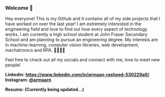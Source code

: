 ### Welcome 👋

Hey everyone! This is my Github and it contains all of my side projects that I have worked on over the last year! I am extremely interested in the engineering field and love to find out how every aspect of technology works. I am currently a high school student at John Fraser Secondary School and am planning to pursue an engineering degree. My interests are in machine-learning, computer vision libraries, web development, mechatronics and RPA. 🤖🤖🤖🤖

Feel free to check out all my socials and connect with me, love to meet new people!

**Linkedin: https://www.linkedin.com/in/armaan-rasheed-530229a0/**  
**Instagram: [@armaarn](https://www.instagram.com/armaarn/)**
 
**Resume: (Currently being updated...)**




<!--
**armaan2804/armaan2804** is a ✨ _special_ ✨ repository because its `README.md` (this file) appears on your GitHub profile.

Here are some ideas to get you started:

- 🔭 I’m currently working on ...
- 🌱 I’m currently learning ...
- 👯 I’m looking to collaborate on ...
- 🤔 I’m looking for help with ...
- 💬 Ask me about ...
- 📫 How to reach me: ...
- 😄 Pronouns: ...
- ⚡ Fun fact: ...
-->
